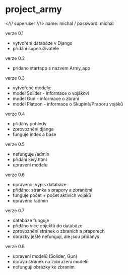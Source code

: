 # project_army

</// superuser ///> 
name: michal /
password: michal

verze 0.1 
- vytvoření databáze v Django
- přidání superuživatele

verze 0.2
- pridano startapp s nazvem Army_app

verze 0.3
- vytvořené modely:
- model Solider - informace o vojákovi
- model Gun - informace o zbrani
- model Platoon - informace o Skupině/Praporu vojáků

verze 0.4
- přidány pohledy
- zprovoznění djanga
- funguje index a base

verze 0.5
- nefunguje /admin
- přidání kivy.html
- upravení modelu

verze 0.6
- opraveno: výpis databáze
- přidáno: stránka s prapory a zbraněmi
- funguje počet + počet aktivích vojáků
- opraveno /admin

verze 0.7 
- databáze funguje
- přidáno více objektů do databáze
- zprovoznění stránek o zbraních a praporech
- obrázky ještě nefungují, ale jsou přidánys

verze 0.8
- upravení modelů (Solider, Gun)
- úprava stránek na zobrazení modelů
- nefungují obrázky ke zbraním
